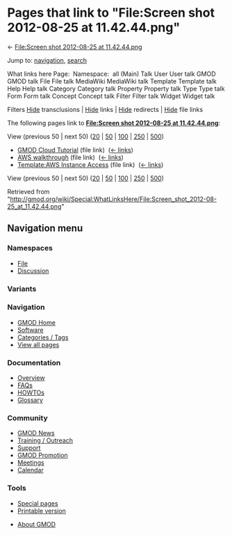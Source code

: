 <div id="mw-page-base" class="noprint">

</div>

<div id="mw-head-base" class="noprint">

</div>

<div id="content" class="mw-body" role="main">

<span id="top"></span>

<div id="mw-js-message" style="display:none;">

</div>



# <span dir="auto">Pages that link to "File:Screen shot 2012-08-25 at 11.42.44.png"</span>

<div id="bodyContent">

<div id="contentSub">

← [File:Screen shot 2012-08-25 at
11.42.44.png](/wiki/File:Screen_shot_2012-08-25_at_11.42.44.png "File:Screen shot 2012-08-25 at 11.42.44.png")

</div>

<div id="jump-to-nav" class="mw-jump">

Jump to: [navigation](#mw-navigation), [search](#p-search)

</div>

<div id="mw-content-text">

What links here Page:  Namespace:  all (Main) Talk User User talk GMOD
GMOD talk File File talk MediaWiki MediaWiki talk Template Template talk
Help Help talk Category Category talk Property Property talk Type Type
talk Form Form talk Concept Concept talk Filter Filter talk Widget
Widget talk

Filters
[Hide](/mediawiki/index.php?title=Special:WhatLinksHere/File:Screen_shot_2012-08-25_at_11.42.44.png&hidetrans=1 "Special:WhatLinksHere/File:Screen shot 2012-08-25 at 11.42.44.png")
transclusions \|
[Hide](/mediawiki/index.php?title=Special:WhatLinksHere/File:Screen_shot_2012-08-25_at_11.42.44.png&hidelinks=1 "Special:WhatLinksHere/File:Screen shot 2012-08-25 at 11.42.44.png")
links \|
[Hide](/mediawiki/index.php?title=Special:WhatLinksHere/File:Screen_shot_2012-08-25_at_11.42.44.png&hideredirs=1 "Special:WhatLinksHere/File:Screen shot 2012-08-25 at 11.42.44.png")
redirects \|
[Hide](/mediawiki/index.php?title=Special:WhatLinksHere/File:Screen_shot_2012-08-25_at_11.42.44.png&hideimages=1 "Special:WhatLinksHere/File:Screen shot 2012-08-25 at 11.42.44.png")
file links

The following pages link to **[File:Screen shot 2012-08-25 at
11.42.44.png](/wiki/File:Screen_shot_2012-08-25_at_11.42.44.png "File:Screen shot 2012-08-25 at 11.42.44.png")**:

View (previous 50 \| next 50)
([20](/mediawiki/index.php?title=Special:WhatLinksHere/File:Screen_shot_2012-08-25_at_11.42.44.png&limit=20 "Special:WhatLinksHere/File:Screen shot 2012-08-25 at 11.42.44.png")
\|
[50](/mediawiki/index.php?title=Special:WhatLinksHere/File:Screen_shot_2012-08-25_at_11.42.44.png&limit=50 "Special:WhatLinksHere/File:Screen shot 2012-08-25 at 11.42.44.png")
\|
[100](/mediawiki/index.php?title=Special:WhatLinksHere/File:Screen_shot_2012-08-25_at_11.42.44.png&limit=100 "Special:WhatLinksHere/File:Screen shot 2012-08-25 at 11.42.44.png")
\|
[250](/mediawiki/index.php?title=Special:WhatLinksHere/File:Screen_shot_2012-08-25_at_11.42.44.png&limit=250 "Special:WhatLinksHere/File:Screen shot 2012-08-25 at 11.42.44.png")
\|
[500](/mediawiki/index.php?title=Special:WhatLinksHere/File:Screen_shot_2012-08-25_at_11.42.44.png&limit=500 "Special:WhatLinksHere/File:Screen shot 2012-08-25 at 11.42.44.png"))

- [GMOD Cloud Tutorial](/wiki/GMOD_Cloud_Tutorial "GMOD Cloud Tutorial")
  (file link) ‎ <span class="mw-whatlinkshere-tools">([←
  links](/mediawiki/index.php?title=Special:WhatLinksHere&target=GMOD+Cloud+Tutorial "Special:WhatLinksHere"))</span>
- [AWS walkthrough](/wiki/AWS_walkthrough "AWS walkthrough") (file link)
  ‎ <span class="mw-whatlinkshere-tools">([←
  links](/mediawiki/index.php?title=Special:WhatLinksHere&target=AWS+walkthrough "Special:WhatLinksHere"))</span>
- [Template:AWS Instance
  Access](/wiki/Template:AWS_Instance_Access "Template:AWS Instance Access")
  (file link) ‎ <span class="mw-whatlinkshere-tools">([←
  links](/mediawiki/index.php?title=Special:WhatLinksHere&target=Template%3AAWS+Instance+Access "Special:WhatLinksHere"))</span>

View (previous 50 \| next 50)
([20](/mediawiki/index.php?title=Special:WhatLinksHere/File:Screen_shot_2012-08-25_at_11.42.44.png&limit=20 "Special:WhatLinksHere/File:Screen shot 2012-08-25 at 11.42.44.png")
\|
[50](/mediawiki/index.php?title=Special:WhatLinksHere/File:Screen_shot_2012-08-25_at_11.42.44.png&limit=50 "Special:WhatLinksHere/File:Screen shot 2012-08-25 at 11.42.44.png")
\|
[100](/mediawiki/index.php?title=Special:WhatLinksHere/File:Screen_shot_2012-08-25_at_11.42.44.png&limit=100 "Special:WhatLinksHere/File:Screen shot 2012-08-25 at 11.42.44.png")
\|
[250](/mediawiki/index.php?title=Special:WhatLinksHere/File:Screen_shot_2012-08-25_at_11.42.44.png&limit=250 "Special:WhatLinksHere/File:Screen shot 2012-08-25 at 11.42.44.png")
\|
[500](/mediawiki/index.php?title=Special:WhatLinksHere/File:Screen_shot_2012-08-25_at_11.42.44.png&limit=500 "Special:WhatLinksHere/File:Screen shot 2012-08-25 at 11.42.44.png"))

</div>

<div class="printfooter">

Retrieved from
"<http://gmod.org/wiki/Special:WhatLinksHere/File:Screen_shot_2012-08-25_at_11.42.44.png>"

</div>

<div id="catlinks" class="catlinks catlinks-allhidden">

</div>

<div class="visualClear">

</div>

</div>

</div>

<div id="mw-navigation">

## Navigation menu

<div id="mw-head">



<div id="left-navigation">

<div id="p-namespaces" class="vectorTabs" role="navigation"
aria-labelledby="p-namespaces-label">

### Namespaces

- <span id="ca-nstab-image"><a href="/wiki/File:Screen_shot_2012-08-25_at_11.42.44.png"
  accesskey="c" title="View the file page [c]">File</a></span>
- <span id="ca-talk"><a
  href="/mediawiki/index.php?title=File_talk:Screen_shot_2012-08-25_at_11.42.44.png&amp;action=edit&amp;redlink=1"
  accesskey="t"
  title="Discussion about the content page [t]">Discussion</a></span>

</div>

<div id="p-variants" class="vectorMenu emptyPortlet" role="navigation"
aria-labelledby="p-variants-label">

### 

### Variants[](#)

<div class="menu">

</div>

</div>

</div>

<div id="right-navigation">





</div>



</div>

</div>

</div>

<div id="mw-panel">

<div id="p-logo" role="banner">

<a href="/wiki/Main_Page"
style="background-image: url(http://gmod.org/images/GMOD-cogs.png);"
title="Visit the main page"></a>

</div>

<div id="p-Navigation" class="portal" role="navigation"
aria-labelledby="p-Navigation-label">

### Navigation

<div class="body">

- <span id="n-GMOD-Home">[GMOD Home](/wiki/Main_Page)</span>
- <span id="n-Software">[Software](/wiki/GMOD_Components)</span>
- <span id="n-Categories-.2F-Tags">[Categories /
  Tags](/wiki/Categories)</span>
- <span id="n-View-all-pages">[View all
  pages](/wiki/Special:AllPages)</span>

</div>

</div>

<div id="p-Documentation" class="portal" role="navigation"
aria-labelledby="p-Documentation-label">

### Documentation

<div class="body">

- <span id="n-Overview">[Overview](/wiki/Overview)</span>
- <span id="n-FAQs">[FAQs](/wiki/Category:FAQ)</span>
- <span id="n-HOWTOs">[HOWTOs](/wiki/Category:HOWTO)</span>
- <span id="n-Glossary">[Glossary](/wiki/Glossary)</span>

</div>

</div>

<div id="p-Community" class="portal" role="navigation"
aria-labelledby="p-Community-label">

### Community

<div class="body">

- <span id="n-GMOD-News">[GMOD News](/wiki/GMOD_News)</span>
- <span id="n-Training-.2F-Outreach">[Training /
  Outreach](/wiki/Training_and_Outreach)</span>
- <span id="n-Support">[Support](/wiki/Support)</span>
- <span id="n-GMOD-Promotion">[GMOD
  Promotion](/wiki/GMOD_Promotion)</span>
- <span id="n-Meetings">[Meetings](/wiki/Meetings)</span>
- <span id="n-Calendar">[Calendar](/wiki/Calendar)</span>

</div>

</div>

<div id="p-tb" class="portal" role="navigation"
aria-labelledby="p-tb-label">

### Tools

<div class="body">

- <span id="t-specialpages"><a href="/wiki/Special:SpecialPages" accesskey="q"
  title="A list of all special pages [q]">Special pages</a></span>
- <span id="t-print"><a
  href="/mediawiki/index.php?title=Special:WhatLinksHere/File:Screen_shot_2012-08-25_at_11.42.44.png&amp;printable=yes"
  rel="alternate" accesskey="p"
  title="Printable version of this page [p]">Printable version</a></span>

</div>

</div>

</div>

</div>

<div id="footer" role="contentinfo">

- <span id="footer-places-about">[About
  GMOD](/wiki/GMOD:About "GMOD:About")</span>

<!-- -->






</div>
